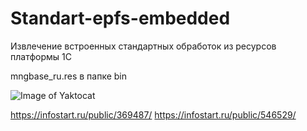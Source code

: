 # Standart-epfs-embedded
Извлечение встроенных стандартных обработок из ресурсов платформы 1С

mngbase_ru.res в папке bin

![Image of Yaktocat](https://github.com/kuzyara/Standart-epfs/blob/master/2019-12-24_11-12-17.png?raw=true)

https://infostart.ru/public/369487/
https://infostart.ru/public/546529/

